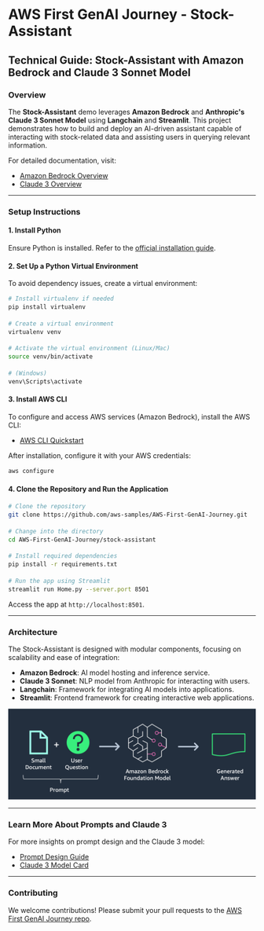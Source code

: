 # AWS First GenAI Journey - Stock-Assistant

## Technical Guide: Stock-Assistant with Amazon Bedrock and Claude 3 Sonnet Model

### Overview

The **Stock-Assistant** demo leverages **Amazon Bedrock** and **Anthropic's Claude 3 Sonnet Model** using **Langchain** and **Streamlit**. This project demonstrates how to build and deploy an AI-driven assistant capable of interacting with stock-related data and assisting users in querying relevant information.

For detailed documentation, visit:
- [Amazon Bedrock Overview](https://aws.amazon.com/bedrock/)
- [Claude 3 Overview](https://www.anthropic.com/news/claude-3-family)

---

### Setup Instructions

#### 1. Install Python
Ensure Python is installed. Refer to the [official installation guide](https://docs.python-guide.org/starting/install3/linux/).

#### 2. Set Up a Python Virtual Environment
To avoid dependency issues, create a virtual environment:
```bash
# Install virtualenv if needed
pip install virtualenv

# Create a virtual environment
virtualenv venv

# Activate the virtual environment (Linux/Mac)
source venv/bin/activate

# (Windows)
venv\Scripts\activate
```

#### 3. Install AWS CLI
To configure and access AWS services (Amazon Bedrock), install the AWS CLI:
- [AWS CLI Quickstart](https://docs.aws.amazon.com/cli/latest/userguide/getting-started-quickstart.html)

After installation, configure it with your AWS credentials:
```bash
aws configure
```

#### 4. Clone the Repository and Run the Application
```bash
# Clone the repository
git clone https://github.com/aws-samples/AWS-First-GenAI-Journey.git

# Change into the directory
cd AWS-First-GenAI-Journey/stock-assistant

# Install required dependencies
pip install -r requirements.txt

# Run the app using Streamlit
streamlit run Home.py --server.port 8501
```

Access the app at `http://localhost:8501`.

---

### Architecture

The Stock-Assistant is designed with modular components, focusing on scalability and ease of integration:
- **Amazon Bedrock**: AI model hosting and inference service.
- **Claude 3 Sonnet**: NLP model from Anthropic for interacting with users.
- **Langchain**: Framework for integrating AI models into applications.
- **Streamlit**: Frontend framework for creating interactive web applications.

![Architecture](./architecture.png)

---

### Learn More About Prompts and Claude 3

For more insights on prompt design and the Claude 3 model:
- [Prompt Design Guide](https://docs.anthropic.com/claude/docs/introduction-to-prompt-design)
- [Claude 3 Model Card](https://www-cdn.anthropic.com/de8ba9b01c9ab7cbabf5c33b80b7bbc618857627/Model_Card_Claude_3.pdf)

---

### Contributing

We welcome contributions! Please submit your pull requests to the [AWS First GenAI Journey repo](https://github.com/aws-samples/AWS-First-GenAI-Journey).